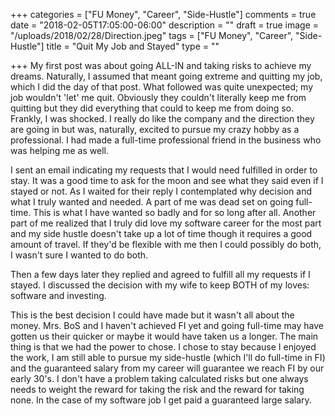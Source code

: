 +++
categories = ["FU Money", "Career", "Side-Hustle"]
comments = true
date = "2018-02-05T17:05:00-06:00"
description = ""
draft = true
image = "/uploads/2018/02/28/Direction.jpeg"
tags = ["FU Money", "Career", "Side-Hustle"]
title = "Quit My Job and Stayed"
type = ""

+++
My first post was about going ALL-IN and taking risks to achieve my dreams. Naturally, I assumed that meant going extreme and quitting my job, which I did the day of that post. What followed was quite unexpected; my job wouldn't 'let' me quit. Obviously they couldn't literally keep me from quitting but they did everything that could to keep me from doing so. Frankly, I was shocked. I really do like the company and the direction they are going in but was, naturally, excited to pursue my crazy hobby as a professional. I had made a full-time professional friend in the business who was helping me as well.

I sent an email indicating my requests that I would need fulfilled in order to stay. It was a good time to ask for the moon and see what they said even if I stayed or not. As I waited for their reply I contemplated why decision and what I truly wanted and needed.  A part of me was dead set on going full-time. This is what I have wanted so badly and for so long after all. Another part of me realized that I truly did love my software career for the most part and my side hustle doesn't take up a lot of time though it requires a good amount of travel. If they'd be flexible with me then I could possibly do both, I wasn't sure I wanted to do both.

Then a few days later they replied and agreed to fulfill all my requests if I stayed. I discussed the decision with my wife to keep BOTH of my loves: software and investing. 

This is the best decision I could have made but it wasn't all about the money. Mrs. BoS and I haven't achieved FI yet and going full-time may have gotten us their quicker or maybe it would have taken us a longer. The main thing is that we had the power to chose. I chose to stay because I enjoyed the work, I am still able to pursue my side-hustle (which I'll do full-time in FI) and the guaranteed salary from my career will guarantee we reach FI by our early 30's. I don't have a problem taking calculated risks but one always needs to weight the reward for taking the risk and the reward for taking none. In the case of my software job I get paid a guaranteed large salary.